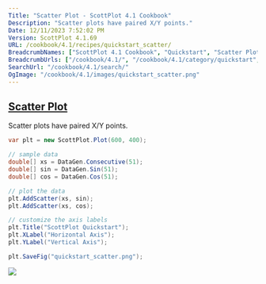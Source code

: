 ```yaml
---
Title: "Scatter Plot - ScottPlot 4.1 Cookbook"
Description: "Scatter plots have paired X/Y points."
Date: 12/11/2023 7:52:02 PM
Version: ScottPlot 4.1.69
URL: /cookbook/4.1/recipes/quickstart_scatter/
BreadcrumbNames: ["ScottPlot 4.1 Cookbook", "Quickstart", "Scatter Plot"]
BreadcrumbUrls: ["/cookbook/4.1/", "/cookbook/4.1/category/quickstart", "/cookbook/4.1/recipes/quickstart_scatter/"]
SearchUrl: "/cookbook/4.1/search/"
OgImage: "/cookbook/4.1/images/quickstart_scatter.png"
---
```


<h2><a href='/cookbook/4.1/recipes/quickstart_scatter/'>Scatter Plot</a></h2>

Scatter plots have paired X/Y points.

```cs
var plt = new ScottPlot.Plot(600, 400);

// sample data
double[] xs = DataGen.Consecutive(51);
double[] sin = DataGen.Sin(51);
double[] cos = DataGen.Cos(51);

// plot the data
plt.AddScatter(xs, sin);
plt.AddScatter(xs, cos);

// customize the axis labels
plt.Title("ScottPlot Quickstart");
plt.XLabel("Horizontal Axis");
plt.YLabel("Vertical Axis");

plt.SaveFig("quickstart_scatter.png");
```

<img src='../../images/quickstart_scatter.png' class='d-block mx-auto my-5' />


